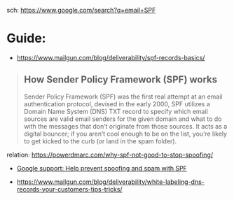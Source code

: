sch: https://www.google.com/search?q=email+SPF

# Guide:
- https://www.mailgun.com/blog/deliverability/spf-records-basics/

>## How Sender Policy Framework (SPF) works
>Sender Policy Framework (SPF) was the first real attempt at an email authentication protocol, devised in the early 2000, SPF utilizes a Domain Name System (DNS) TXT record to specify which email sources are valid email senders for the given domain and what to do with the messages that don’t originate from those sources. It acts as a digital bouncer; if you aren’t cool enough to be on the list, you’re likely to get kicked to the curb (or land in the spam folder).

relation: https://powerdmarc.com/why-spf-not-good-to-stop-spoofing/


- [Google support: Help prevent spoofing and spam with SPF](https://support.google.com/a/answer/33786)


- https://www.mailgun.com/blog/deliverability/white-labeling-dns-records-your-customers-tips-tricks/
